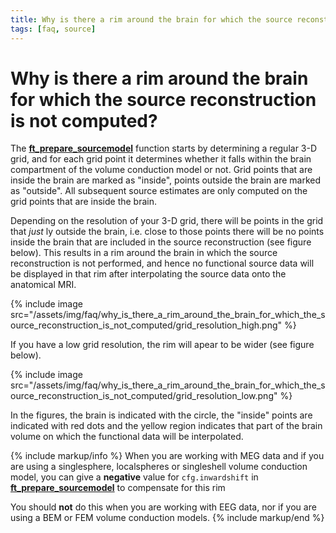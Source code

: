 ```yaml
---
title: Why is there a rim around the brain for which the source reconstruction is not computed?
tags: [faq, source]
---
```


# Why is there a rim around the brain for which the source reconstruction is not computed?

The **[ft_prepare_sourcemodel](https://github.com/fieldtrip/fieldtrip/blob/release/ft_prepare_sourcemodel.m)** function starts by determining a regular 3-D grid, and for each grid point it determines whether it falls within the brain compartment of the volume conduction model or not. Grid points that are inside the brain are marked as "inside", points outside the brain are marked as "outside". All subsequent source estimates are only computed on the grid points that are inside the brain.

Depending on the resolution of your 3-D grid, there will be points in the grid that _just_ ly outside the brain, i.e. close to those points there will be no points inside the brain that are included in the source reconstruction (see figure below). This results in a rim around the brain in which the source reconstruction is not performed, and hence no functional source data will be displayed in that rim after interpolating the source data onto the anatomical MRI.

{% include image src="/assets/img/faq/why_is_there_a_rim_around_the_brain_for_which_the_source_reconstruction_is_not_computed/grid_resolution_high.png" %}

If you have a low grid resolution, the rim will apear to be wider (see figure below).

{% include image src="/assets/img/faq/why_is_there_a_rim_around_the_brain_for_which_the_source_reconstruction_is_not_computed/grid_resolution_low.png" %}

In the figures, the brain is indicated with the circle, the "inside" points are indicated with red dots and the yellow region indicates that part of the brain volume on which the functional data will be interpolated.

{% include markup/info %}
When you are working with MEG data and if you are using a singlesphere, localspheres or singleshell volume conduction model, you can give a **negative** value for `cfg.inwardshift` in **[ft_prepare_sourcemodel](https://github.com/fieldtrip/fieldtrip/blob/release/ft_prepare_sourcemodel.m)** to compensate for this rim

You should **not** do this when you are working with EEG data, nor if you are using a BEM or FEM volume conduction models.
{% include markup/end %}
